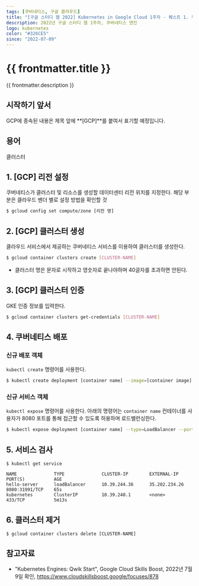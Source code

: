 ```yaml
---
tags: [쿠버네티스, 구글 클라우드]
title: "[구글 스터디 잼 2022] Kubernetes in Google Cloud 1주차 - 퀘스트 1. 쿠버네티스 엔진"
description: 2022년 구글 스터디 잼 1주차, 쿠버네티스 엔진
logo: kubernetes
color: "#326CE5"
since: "2022-07-09"
---
```


# {{ frontmatter.title }}
{{ frontmatter.description }}

## 시작하기 앞서
GCP에 종속된 내용은 제목 앞에 **[GCP]**를 붙여서 표기할 예정입니다.

## 용어
<dl>
    <dt>클러스터</dt>
</dl>

## 1. [GCP] 리전 설정
쿠버네티스가 클러스터 및 리소스를 생성할 데이터센터 리전 위치를 지정한다.
해당 부분은 클라우드 벤더 별로 설정 방법을 확인할 것

```bash
$ gcloud config set compute/zone [리전 명]
```

## 2. [GCP] 클러스터 생성
클라우드 서비스에서 제공하는 쿠버네티스 서비스를 이용하여 클러스터를 생성한다.

```bash
$ gcloud container clusters create [CLUSTER-NAME]
```
 * 클러스터 명은 문자로 시작하고 영숫자로 끝나야하며 40글자를 초과하면 안된다.

## 3. [GCP] 클러스터 인증
GKE 인증 정보를 입력한다.

```bash
$ gcloud container clusters get-credentials [CLUSTER-NAME]
```

## 4. 쿠버네티스 배포
### 신규 배포 객체
`kubectl create` 명령어를 사용한다.
```bash
$ kubectl create deployment [container name] --image=[container image]
```

### 신규 서비스 객체
`kubectl expose` 명령어를 사용한다. 아래의 명령어는 `container name` 컨테이너를 사용자가 8080 포트를 통해 접근할 수 있도록 허용하며 로드밸런싱한다.
```bash
$ kubectl expose deployment [container name] --type=LoadBalancer --port 8080
```

## 5. 서비스 검사
```
$ kubectl get service

NAME              TYPE              CLUSTER-IP        EXTERNAL-IP      PORT(S)           AGE
hello-server      loadBalancer      10.39.244.36      35.202.234.26    8080:31991/TCP    65s
kubernetes        ClusterIP         10.39.240.1       <none>           433/TCP           5m13s
```

## 6. 클러스터 제거
```
$ gcloud container clusters delete [CLUSTER-NAME]
```

## 참고자료
 - "Kubernetes Engines: Qwik Start", Google Cloud Skills Boost, 2022년 7월 9일 확인, https://www.cloudskillsboost.google/focuses/878